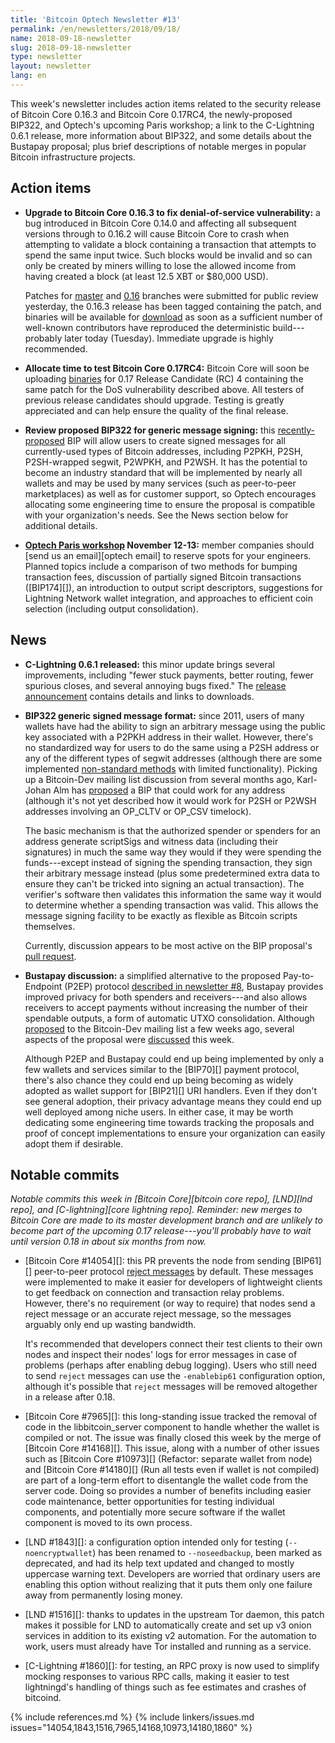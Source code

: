 ```yaml
---
title: 'Bitcoin Optech Newsletter #13'
permalink: /en/newsletters/2018/09/18/
name: 2018-09-18-newsletter
slug: 2018-09-18-newsletter
type: newsletter
layout: newsletter
lang: en
---
```

This week's newsletter includes action items related to the security
release of Bitcoin Core 0.16.3 and Bitcoin Core 0.17RC4, the
newly-proposed BIP322, and Optech's upcoming Paris workshop; a link to
the C-Lightning 0.6.1 release, more information about BIP322, and some
details about the Bustapay proposal; plus brief descriptions of notable
merges in popular Bitcoin infrastructure projects.

## Action items

- **Upgrade to Bitcoin Core 0.16.3 to fix denial-of-service vulnerability:**
  a bug introduced in Bitcoin Core 0.14.0 and affecting
  all subsequent versions through to 0.16.2 will cause Bitcoin Core to
  crash when attempting to validate a block containing a transaction
  that attempts to spend the same input twice.  Such blocks would be
  invalid and so can only be created by miners willing to lose the
  allowed income from having created a block (at least 12.5 XBT or
  $80,000 USD).

  Patches for [master][dup txin master] and [0.16][dup txin 0.16]
  branches were submitted for public review yesterday, the 0.16.3
  release has been tagged containing the patch, and binaries will
  be available for [download][core download] as soon as a sufficient
  number of well-known contributors have reproduced the deterministic
  build---probably later today (Tuesday).  Immediate upgrade is
  highly recommended.

- **Allocate time to test Bitcoin Core 0.17RC4:** Bitcoin Core will soon
  be uploading [binaries][bcc 0.17] for 0.17 Release Candidate (RC) 4
  containing the same patch for the DoS vulnerability described above.
  All testers of previous release candidates should upgrade.  Testing is
  greatly appreciated and can help ensure the quality of the final
  release.

- **Review proposed BIP322 for generic message signing:** this
  [recently-proposed][BIP322 proposal] BIP will allow users to create
  signed messages for all currently-used types of Bitcoin addresses,
  including P2PKH, P2SH, P2SH-wrapped segwit, P2WPKH, and P2WSH.  It has
  the potential to become an industry standard that will be implemented
  by nearly all wallets and may be used by many services (such as
  peer-to-peer marketplaces) as well as for customer support, so Optech
  encourages allocating some engineering time to ensure the proposal is
  compatible with your organization's needs.  See the News section below
  for additional details.

- **[Optech Paris workshop][workshop] November 12-13:** member
  companies should [send us an email][optech email] to reserve spots for
  your engineers.  Planned topics include a comparison of two methods
  for bumping transaction fees, discussion of partially signed Bitcoin
  transactions ([BIP174][]), an introduction to output script
  descriptors, suggestions for Lightning Network wallet integration, and
  approaches to efficient coin selection (including output
  consolidation).

## News

- **C-Lightning 0.6.1 released:** this minor update brings several
  improvements, including "fewer stuck payments, better routing, fewer
  spurious closes, and several annoying bugs fixed."  The [release
  announcement][c-lightning 0.6.1] contains details and links to
  downloads.

- **BIP322 generic signed message format:** since 2011, users of many
  wallets have had the ability to sign an arbitrary message using the
  public key associated with a P2PKH address in their wallet.  However,
  there's no standardized way for users to do the same using a P2SH
  address or any of the different types of segwit addresses (although
  there are some implemented [non-standard methods][trezor p2wpkh
  message signing] with limited functionality).  Picking up a
  Bitcoin-Dev mailing list discussion from several months ago,
  Karl-Johan Alm has [proposed][BIP322 proposal] a BIP that could work
  for any address (although it's not yet described how it would work for
  P2SH or P2WSH addresses involving an OP_CLTV or OP_CSV timelock).

  The basic mechanism is that the authorized spender or spenders for
  an address generate scriptSigs and witness data (including
  their signatures) in much the same way they would if they were
  spending the funds---except instead of signing the spending
  transaction, they sign their arbitrary message instead (plus some
  predetermined extra data to ensure they can't be tricked into
  signing an actual transaction).  The verifier's software then
  validates this information the same way it would to determine
  whether a spending transaction was valid.  This allows the message
  signing facility to be exactly as flexible as Bitcoin scripts
  themselves.

  Currently, discussion appears to be most active on the BIP
  proposal's [pull request][BIP322 PR].

- **Bustapay discussion:** a simplified alternative to the proposed
  Pay-to-Endpoint (P2EP) protocol [described in newsletter #8][news8
  news], Bustapay provides improved privacy for both spenders and
  receivers---and also allows receivers to accept payments without
  increasing the number of their spendable outputs, a form of automatic
  UTXO consolidation.  Although [proposed][bustapay proposal] to the
  Bitcoin-Dev mailing list a few weeks ago, several aspects of the
  proposal were [discussed][bustapay sjors] this week.

  Although P2EP and Bustapay could end up being implemented by only a
  few wallets and services similar to the [BIP70][] payment protocol,
  there's also chance they could end up being becoming as widely
  adopted as wallet support for [BIP21][] URI handlers.  Even if they
  don't see general adoption, their privacy advantage means they could
  end up well deployed among niche users.  In either case, it may be
  worth dedicating some engineering time towards tracking the
  proposals and proof of concept implementations to ensure your
  organization can easily adopt them if desirable.

## Notable commits

*Notable commits this week in [Bitcoin Core][bitcoin core repo], [LND][lnd
repo], and [C-lightning][core lightning repo].  Reminder: new merges to
Bitcoin Core are made to its master development branch and are unlikely
to become part of the upcoming 0.17 release---you'll probably have to
wait until version 0.18 in about six months from now.*

- [Bitcoin Core #14054][]: this PR prevents the node from sending
  [BIP61][] peer-to-peer protocol [reject messages][p2p reject] by
  default.  These messages were implemented to make it easier for
  developers of lightweight clients to get feedback on connection and
  transaction relay problems.  However, there's no requirement (or way
  to require) that nodes send a reject message or an accurate reject
  message, so the messages arguably only end up wasting bandwidth.

  It's recommended that developers connect their test clients to their
  own nodes and inspect their nodes' logs for error messages in case
  of problems (perhaps after enabling debug logging).  Users who still
  need to send `reject` messages can use the `-enablebip61`
  configuration option, although it's possible that `reject`
  messages will be removed altogether in a release after 0.18.

- [Bitcoin Core #7965][]: this long-standing issue tracked the removal
  of code in the libbitcoin_server component to handle whether the wallet is
  compiled or not.  The issue was finally closed this week by the merge of
  [Bitcoin Core #14168][]. This issue, along with a number of other issues such
  as [Bitcoin Core #10973][] (Refactor: separate wallet from node) and [Bitcoin
  Core #14180][] (Run all tests even if wallet is not compiled) are part of a
  long-term effort to disentangle the wallet code from the server code. Doing so
  provides a number of benefits including easier code maintenance, better
  opportunities for testing individual components, and potentially more secure
  software if the wallet component is moved to its own process.

- [LND #1843][]: a configuration option intended only for testing
  (`--noencryptwallet`) has been renamed to `--noseedbackup`, been
  marked as deprecated, and had its help text updated and changed to
  mostly uppercase warning text.  Developers are worried that ordinary
  users are enabling this option without realizing that it puts them
  only one failure away from permanently losing money.

- [LND #1516][]: thanks to updates in the upstream Tor daemon, this
  patch makes it possible for LND to automatically create and set up v3
  onion services in addition to its existing v2 automation.  For the
  automation to work, users must already have Tor installed and running
  as a service.

- [C-Lightning #1860][]: for testing, an RPC proxy is now used to simplify mocking
  responses to various RPC calls, making it easier to test lightningd's
  handling of things such as fee estimates and crashes of bitcoind.

{% include references.md %}
{% include linkers/issues.md issues="14054,1843,1516,7965,14168,10973,14180,1860" %}

[bcc 0.17]: https://bitcoincore.org/bin/bitcoin-core-0.17.0/
[workshop]: /en/workshops
[news8 news]: /en/newsletters/2018/08/14/#pay-to-end-point-p2ep-idea-proposed
[c-lightning 0.6.1]: https://github.com/ElementsProject/lightning/releases/tag/v0.6.1
[BIP322 proposal]: https://lists.linuxfoundation.org/pipermail/bitcoin-dev/2018-September/016393.html
[BIP322 PR]: https://github.com/bitcoin/bips/pull/725
[trezor p2wpkh message signing]: https://github.com/trezor/trezor-mcu/issues/169
[bustapay proposal]: https://lists.linuxfoundation.org/pipermail/bitcoin-dev/2018-August/016340.html
[bustapay sjors]: https://lists.linuxfoundation.org/pipermail/bitcoin-dev/2018-September/016383.html
[p2p reject]: https://btcinformation.org/en/developer-reference#reject
[dup txin master]: https://github.com/bitcoin/bitcoin/pull/14247
[dup txin 0.16]: https://github.com/bitcoin/bitcoin/pull/14249
[core download]: https://bitcoincore.org/en/download
